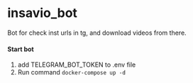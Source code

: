 # insavio_bot
Bot for check inst urls in tg, and download videos from there.

#### Start bot
1. add TELEGRAM_BOT_TOKEN to .env file 
2. Run command 
```docker-compose up -d```
